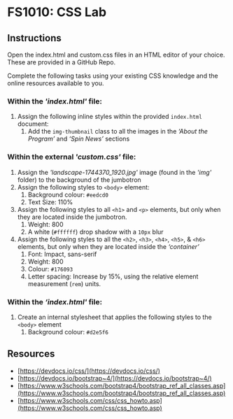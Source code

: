 # FS1010: CSS Lab

## Instructions
Open the index.html and custom.css files in an HTML editor of your choice. These are provided in a GitHub Repo.

Complete the following tasks using your existing CSS knowledge and the online resources available to you.


### Within the _'index.html'_ file:
1. Assign the following inline styles within the provided `index.html` document:
	1. Add the `img-thumbnail` class to all the images in the _‘About the Program’_ and _‘Spin News’_ sections


### Within the external _'custom.css'_ file:
1. Assign the _'landscape-1744370_1920.jpg'_ image (found in the _'img'_ folder) to the background of the jumbotron
1. Assign the following styles to `<body>` element:
	1. Background colour: `#eedcd0`
	1. Text Size: 110%
1. Assign the following styles to all `<h1>` and `<p>` elements, but only when they are located inside the jumbotron.
	1. Weight: 800
	1. A white (`#ffffff`) drop shadow with a `10px` blur
1. Assign the following styles to all the `<h2>`, `<h3>`, `<h4>`, `<h5>`, & `<h6>` elements, but only when they are located inside the _‘container’_
	1. Font: Impact, sans-serif
	1. Weight: 800
	1. Colour: `#176093`
	1. Letter spacing: Increase by 15%, using the relative element measurement (`rem`) units.


### Within the _‘index.html'_ file:
1. Create an internal stylesheet that applies the following styles to the `<body>` element
	1. Background colour: `#d2e5f6`


## Resources
- [https://devdocs.io/css/](https://devdocs.io/css/)
- [https://devdocs.io/bootstrap~4/](https://devdocs.io/bootstrap~4/)
- [https://www.w3schools.com/bootstrap4/bootstrap_ref_all_classes.asp](https://www.w3schools.com/bootstrap4/bootstrap_ref_all_classes.asp)
- [https://www.w3schools.com/css/css_howto.asp](https://www.w3schools.com/css/css_howto.asp)


